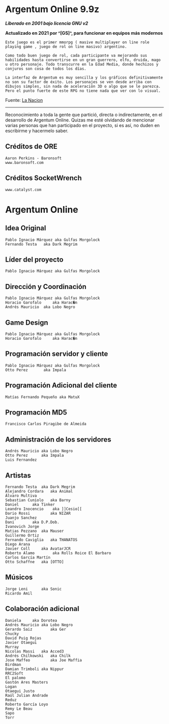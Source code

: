 # Argentum Online 9.9z

___Liberado en 2001 bajo licencia GNU v2___

__Actualizado en 2021 por ^[GS]^, para funcionar en equipos más modernos__

```
Este juego es el primer mmorpg ( masive multiplayer on line role playing game , juego de rol on line masivo) argentino.

Como todo buen juego de rol, cada participante va mejorando sus habilidades hasta convertirse en un gran guerrero, elfo, druida, mago u otro personaje. Todo transcurre en la Edad Media, donde hechizos y conjuros son cosa de todos los días.

La interfaz de Argentum es muy sencilla y los gráficos definitivamente no son su factor de éxito. Los personajes se ven desde arriba con dibujos simples, sin nada de aceleración 3D o algo que se le parezca. Pero el punto fuerte de este RPG no tiene nada que ver con lo visual.
```
Fuente: [La Nacion](https://www.lanacion.com.ar/tecnologia/el-primer-ano-de-argentum-online-nid179293/)

---

Reconocimiento a toda la gente que partició, directa o indirectamente, en el desarrollo de Argentum Online. Quizas me esté olvidando de mencionar varias personas que han participado en el proyecto, si es así, no duden en escribirme y hacermelo saber.

## Créditos de ORE
    Aaron Perkins - Baronsoft
    www.baronsoft.com

## Créditos SocketWrench
    www.catalyst.com

# Argentum Online

## Idea Original
    Pablo Ignacio Márquez aka Gulfas Morgolock
    Fernando Testa	 aka Dark Megrim

## Líder del proyecto
    Pablo Ignacio Márquez aka Gulfas Morgolock

## Dirección y Coordinación
    Pablo Ignacio Márquez aka Gulfas Morgolock
    Horacio Garofalo	 aka Harac�n
    Andrés Mauricio	 aka Lobo Negro

## Game Design
    Pablo Ignacio Márquez aka Gulfas Morgolock
    Horacio Garofalo	 aka Harac�n

## Programación servidor y cliente
    Pablo Ignacio Márquez aka Gulfas Morgolock
    Otto Perez		 aka Impala

## Programación Adicional del cliente
    Matías Fernando Pequeño aka MatuX

## Programación MD5
    Francisco Carlos Piragibe de Almeida

## Administración de los servidores
    Andrés Mauricio	aka Lobo Negro
    Otto Perez		aka Impala
    Luis Fernandez

## Artistas
    Fernando Testa	aka Dark Megrim
    Alejandro Cordara	aka Animal
    Álvaro Multiva
    Sebastian Cuniolo	aka Barny
    Daniel		aka Tinker
    Leandro Inocencio    aka ]]Cesio[[
    Dario Rossi 		aka NIZAR
    Juanjo Sanchez
    Dani 		aka D.P.Dob.
    Ivanovich Jorge
    Matias Pezzano	aka Mauser
    Guillermo Ortiz
    Fernando Caviglia	aka THANATOS
    Diego Arana
    Javier Coll		aka AvatarJCR
    Roberto Alamo        aka Rolls Roice El Barbaro
    Carlos García Martín
    Otto Schaffne	aka [OTTO]

## Músicos
    Jorge Leni		aka Sonic
    Ricardo Amil


## Colaboración adicional
    Daniela		aka Dorotea
    Andrés Mauricio	aka Lobo Negro
    Gerardo Saiz		aka Ger
    Chucky
    David Puig Rojas
    Javier Otaegui
    Murray
    Nicolas Massi	aka Acced3
    Andrés Chilkowski	aka Chilk
    Jose Maffeo 		aka Joe Maffia
    Birdman
    Damian Trimboli	aka Nippur
    RRC2Soft
    El palomo
    Gastón Ares Masters
    Logan
    Otaegui Justo
    Raúl Julian Andrade
    Reduz
    Roberto García Loyo
    Remy Le Beau
    Sapo
    Torr



